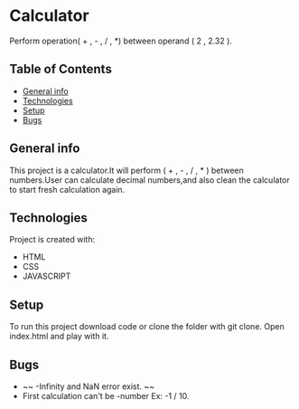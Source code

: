 # Calculator

Perform operation( + , - , / , \*) between operand ( 2 , 2.32 ).

## Table of Contents

- [General info](#general-info)
- [Technologies](#technologies)
- [Setup](#setup)
- [Bugs](#bugs)

## General info

This project is a calculator.It will perform ( + , - , / , \* ) between numbers.User can calculate decimal numbers,and also clean the calculator to start fresh calculation again.

## Technologies

Project is created with:

- HTML
- CSS
- JAVASCRIPT

## Setup

To run this project download code or clone the folder with git clone.
Open index.html and play with it.

## Bugs

- ~~ -Infinity and NaN error exist. ~~
- First calculation can't be -number Ex: -1 / 10.
